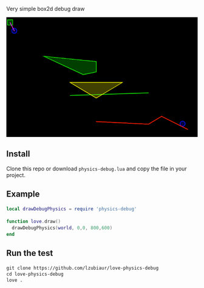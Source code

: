 Very simple box2d debug draw

![alt tag](screenshot.png)

## Install

Clone this repo or download `physics-debug.lua` and copy the file in your project.

## Example

``` lua
local drawDebugPhysics = require 'physics-debug'

function love.draw()
  drawDebugPhysics(world, 0,0, 800,600)
end
```

## Run the test

```
git clone https://github.com/lzubiaur/love-physics-debug
cd love-physics-debug
love .
```
